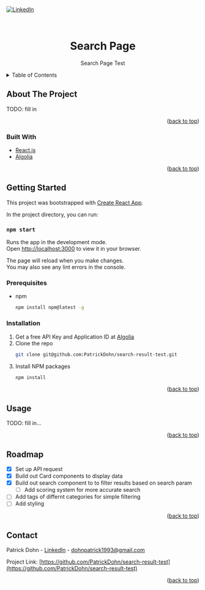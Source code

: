 <div id="top"></div>

[![LinkedIn][linkedin-shield]][linkedin-url]

<!-- PROJECT LOGO -->
<br />
<div align="center">

<h1 align="center">Search Page</h1>

  <p align="center">
    Search Page Test
 
  </p>
</div>

<!-- TABLE OF CONTENTS -->
<details>
  <summary>Table of Contents</summary>
  <ol>
    <li>
      <a href="#about-the-project">About The Project</a>
      <ul>
        <li><a href="#built-with">Built With</a></li>
      </ul>
    </li>
    <li>
      <a href="#getting-started">Getting Started</a>
      <ul>
        <li><a href="#prerequisites">Prerequisites</a></li>
        <li><a href="#installation">Installation</a></li>
      </ul>
    </li>
    <li><a href="#usage">Usage</a></li>
    <li><a href="#roadmap">Roadmap</a></li>
     <li><a href="#contact">Contact</a></li>
  </ol>
</details>

<!-- ABOUT THE PROJECT -->

## About The Project

TODO: fill in

<p align="right">(<a href="#top">back to top</a>)</p>

### Built With

- [React.js](https://reactjs.org/)
- [Algolia](https://www.algolia.com/doc/)

<p align="right">(<a href="#top">back to top</a>)</p>

<!-- GETTING STARTED -->

## Getting Started

This project was bootstrapped with [Create React App](https://github.com/facebook/create-react-app).

In the project directory, you can run:

### `npm start`

Runs the app in the development mode.\
Open [http://localhost:3000](http://localhost:3000) to view it in your browser.

The page will reload when you make changes.\
You may also see any lint errors in the console.

### Prerequisites

- npm
  ```sh
  npm install npm@latest -g
  ```

### Installation

1. Get a free API Key and Application ID at [Algolia](https://www.algolia.com/doc/)
2. Clone the repo
   ```sh
   git clone git@github.com:PatrickDohn/search-result-test.git
   ```
3. Install NPM packages
   ```sh
   npm install
   ```

<p align="right">(<a href="#top">back to top</a>)</p>

<!-- USAGE EXAMPLES -->

## Usage

TODO: fill in...

<p align="right">(<a href="#top">back to top</a>)</p>

<!-- ROADMAP -->

## Roadmap

- [x] Set up API request
- [x] Build out Card components to display data
- [x] Build out search component to to filter results based on search param
  - [ ] Add scoring system for more accurate search
- [ ] Add tags of differnt categories for simple filtering
- [ ] Add styling

<p align="right">(<a href="#top">back to top</a>)</p>

<!-- CONTACT -->

## Contact

Patrick Dohn - [LinkedIn](https://www.linkedin.com/in/patrick-dohn/) - dohnpatrick1993@gmail.com

Project Link: [https://github.com/PatrickDohn/search-result-test](https://github.com/PatrickDohn/search-result-test)

<p align="right">(<a href="#top">back to top</a>)</p>

<!-- MARKDOWN LINKS & IMAGES -->
<!-- https://www.markdownguide.org/basic-syntax/#reference-style-links -->

[linkedin-shield]: https://img.shields.io/badge/-LinkedIn-black.svg?style=for-the-badge&logo=linkedin&colorB=555
[linkedin-url]: https://www.linkedin.com/in/patrick-dohn/
